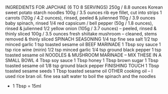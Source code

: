 INGREDIENTS FOR JAPCHAE (6 TO 8 SERVINGS)
250g / 8.8 ounces Korean sweet potato starch noodles
100g / 3.5 ounces rib eye fillet, cut into strips
1 carrots (120g / 4.2 ounces), rinsed, peeled & julienned
110g / 3.9 ounces baby spinach, rinsed
1/4 red capsicum / bell pepper (50g / 1.8 ounces), rinsed & julienned
1/2 yellow onion (105g / 3.7 ounces) – peeled, rinsed & thinly sliced
100g / 3.5 ounces fresh shiitake mushroom – cleaned, stems removed & thinly sliced
SPINACH SEASONING
1/4 tsp fine sea salt
1/2 tsp minced garlic
1 tsp toasted sesame oil
BEEF MARINADE
1 Tbsp soy sauce
1 tsp rice wine (mirin)
1/2 tsp minced garlic
1/4 tsp ground black pepper
1 tsp toasted sesame oil
NOODLES & MUSHROOM MARINADE – MIX THESE IN A SMALL BOWL
4 Tbsp soy sauce
1 Tbsp honey
1 Tbsp brown sugar
1 Tbsp toasted sesame oil
1/8 tsp ground black pepper
FINISHING TOUCH
1 Tbsp toasted sesame seeds
1 Tbsp toasted sesame oil
OTHER
cooking oil – I used rice bran oil.
fine sea salt
water to boil the spinach and the noodles
* 1 Tbsp = 15ml